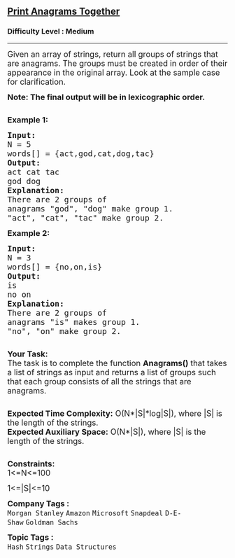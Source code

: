 <h2><a href="https://www.geeksforgeeks.org/problems/print-anagrams-together/1?page=3&category=Arrays,Strings&difficulty=Medium&status=unsolved&sortBy=submissions">Print Anagrams Together</a></h2><h3>Difficulty Level : Medium</h3><hr><div class="problems_problem_content__Xm_eO"><p><span style="font-size:18px">Given an array of strings, return all groups of strings that are anagrams. The groups must be created in order of their appearance in the original array. Look at the sample case for clarification.</span></p>

<p><strong><span style="font-size:18px">Note: The final output will be in&nbsp;lexicographic order.</span></strong></p>

<p><br>
<span style="font-size:18px"><strong>Example 1:</strong></span></p>

<pre><span style="font-size:18px"><strong>Input:
</strong>N = 5
words[] = {act,god,cat,dog,tac}
<strong>Output:
</strong>act cat tac<strong> 
</strong>god dog<strong>
Explanation:
</strong>There are 2 groups of
anagrams "god", "dog" make group 1.
"act", "cat", "tac" make group 2.</span>
</pre>

<p><span style="font-size:18px"><strong>Example 2:</strong></span></p>

<pre><span style="font-size:18px"><strong>Input:
</strong>N = 3
words[] = {no,on,is}
<strong>Output: 
</strong>is
no on<strong>
Explanation:
</strong>There are 2 groups of
anagrams "is" makes group 1.
"no", "on" make group 2.
</span></pre>

<p><br>
<span style="font-size:18px"><strong>Your Task:</strong><br>
The task is to complete the function <strong>Anagrams()</strong> that takes a list of strings as input and returns a list of groups such that each group consists of all the strings that are anagrams.</span></p>

<p><br>
<span style="font-size:18px"><strong>Expected Time Complexity:</strong>&nbsp;O(N*|S|*log|S|), where |S| is the length of the strings.<br>
<strong>Expected Auxiliary Space:</strong>&nbsp;O(N*|S|), where |S| is the length of the strings.</span></p>

<p><br>
<span style="font-size:18px"><strong>Constraints:</strong><br>
1&lt;=N&lt;=100</span></p>

<p><span style="font-size:18px">1&lt;=|S|&lt;=10</span></p>
</div><p><span style=font-size:18px><strong>Company Tags : </strong><br><code>Morgan Stanley</code>&nbsp;<code>Amazon</code>&nbsp;<code>Microsoft</code>&nbsp;<code>Snapdeal</code>&nbsp;<code>D-E-Shaw</code>&nbsp;<code>Goldman Sachs</code>&nbsp;<br><p><span style=font-size:18px><strong>Topic Tags : </strong><br><code>Hash</code>&nbsp;<code>Strings</code>&nbsp;<code>Data Structures</code>&nbsp;